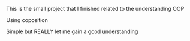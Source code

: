 This is the small project that I finished related to the understanding OOP

Using coposition

Simple but REALLY let me gain a good understanding
